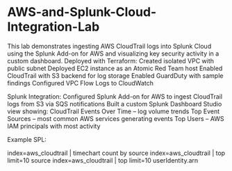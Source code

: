 # AWS-and-Splunk-Cloud-Integration-Lab
This lab demonstrates ingesting AWS CloudTrail logs into Splunk Cloud using the Splunk Add-on for AWS and visualizing key security activity in a custom dashboard.
Deployed with Terraform:
    Created isolated VPC with public subnet
    Deployed EC2 instance as an Atomic Red Team host
    Enabled CloudTrail with S3 backend for log storage
    Enabled GuardDuty with sample findings
    Configured VPC Flow Logs to CloudWatch
    
Splunk Integration:
    Configured Splunk Add-on for AWS to ingest CloudTrail logs from S3 via SQS notifications
    Built a custom Splunk Dashboard Studio view showing:
        CloudTrail Events Over Time – log volume trends
        Top Event Sources – most common AWS services generating events
        Top Users – AWS IAM principals with most activity

Example SPL:

index=aws_cloudtrail | timechart count by source
index=aws_cloudtrail | top limit=10 source
index=aws_cloudtrail | top limit=10 userIdentity.arn
